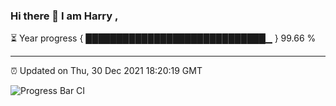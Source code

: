 ### Hi there 👋 I am Harry , 

⏳ Year progress { █████████████████████████████▁ } 99.66 %

---

⏰ Updated on Thu, 30 Dec 2021 18:20:19 GMT

![Progress Bar CI](https://github.com/duykhang68/duykhang68/workflows/Progress%20Bar%20CI/badge.svg)
